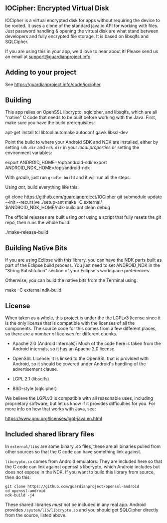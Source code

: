 
IOCipher: Encrypted Virtual Disk
--------------------------------

IOCipher is a virtual encrypted disk for apps without requiring the device to
be rooted. It uses a clone of the standard java.io API for working with
files. Just password handling & opening the virtual disk are what stand
between developers and fully encrypted file storage. It is based on libsqlfs
and SQLCipher.

If you are using this in your app, we'd love to hear about it! Please send us
an email at support@guardianproject.info


Adding to your project
----------------------

See https://guardianproject.info/code/iocipher


Building
--------

This app relies on OpenSSL libcrypto, sqlcipher, and libsqlfs, which
are all "native" C code that needs to be built before working with the
Java. First, make sure you have the build prerequisites:

  apt-get install tcl libtool automake autoconf gawk libssl-dev

Point the build to where your Android SDK and NDK are installed,
either by setting `sdk.dir` and `ndk.dir` in your _local.properties_ or
setting the environment variables:

  export ANDROID_HOME=/opt/android-sdk
  export ANDROID_NDK_HOME=/opt/android-ndk

With _gradle_, just run `gradle build` and it will run all the steps.

Using _ant_, build everything like this:

  git clone https://github.com/guardianproject/IOCipher
  git submodule update --init --recursive
  ./setup-ant
  make -C external/
  $ANDROID_NDK_HOME/ndk-build
  ant clean debug

The official releases are built using _ant_ using a script that fully resets
the git repo, then runs the whole build:

  ./make-release-build


Building Native Bits
--------------------

If you are using Eclipse with this library, you can have the NDK parts built
as part of the Eclipse build process.  You just need to set ANDROID_NDK in the
"String Substitution" section of your Eclipse's workspace preferences.

Otherwise, you can build the native bits from the Terminal using:

  make -C external
  ndk-build


License
-------

When taken as a whole, this project is under the the LGPLv3 license
since it is the only license that is compatible with the licenses of
all the components.  The source code for this comes from a few
different places, so there are a number of licenses for different
chunks.

* Apache 2.0 (Android Internals): Much of the code here is taken from
  the Android internals, so it has an Apache 2.0 license.

* OpenSSL License: It is linked to the OpenSSL that is provided with
  Android, so it should be covered under Android's handling of the
  advertisement clause.

* LGPL 2.1 (libsqlfs)

* BSD-style (sqlcipher)

We believe the LGPLv3 is compatible with all reasonable uses, including
proprietary software, but let us know if it provides difficulties for you.
For more info on how that works with Java, see:

https://www.gnu.org/licenses/lgpl-java.en.html


Included shared library files
-----------------------------

In `external/libs` are some binary .so files, these are all binaries pulled
from other sources so that the C code can have something link against.

`libcrypto.so` comes from Android emulators.  They are included here
so that the C code can link against openssl's libcrypto, which Android
includes but does not expose in the NDK.  If you want to build this library
from source, then do this:

```
git clone https://github.com/guardianproject/openssl-android
cd openssl-android
ndk-build -j4
```

These shared libraries _must_ not be included in any real app. Android
provides `/system/lib/libcrypto.so` and you should get SQLCipher directly from
the source, listed above.




[SQLCipher-for-Android]: https://www.zetetic.net/sqlcipher/open-source
